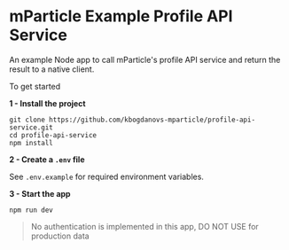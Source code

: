# mParticle Example Profile API Service

An example Node app to call mParticle's profile API service and return the result to a native client.



To get started

**1 - Install the project**

```
git clone https://github.com/kbogdanovs-mparticle/profile-api-service.git
cd profile-api-service
npm install
```

**2 - Create a `.env` file**

See `.env.example` for required environment variables.

**3 - Start the app**

```
npm run dev
```

> No authentication is implemented in this app, DO NOT USE for production data

